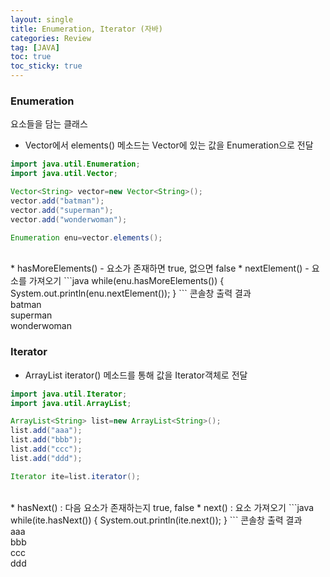 ```yaml
---
layout: single
title: Enumeration, Iterator (자바)
categories: Review
tag: [JAVA]
toc: true
toc_sticky: true
---
```


### Enumeration
요소들을 담는 클래스

 * Vector에서 elements() 메소드는 Vector에 있는 값을 Enumeration으로 전달

```java
import java.util.Enumeration;
import java.util.Vector;

Vector<String> vector=new Vector<String>();
vector.add("batman");
vector.add("superman");
vector.add("wonderwoman");

Enumeration enu=vector.elements();
```
<br/>
 * hasMoreElements() - 요소가 존재하면 true, 없으면 false
 * nextElement() - 요소를 가져오기
```java
while(enu.hasMoreElements())
{
	System.out.println(enu.nextElement());
}
```
콘솔창 출력 결과 <br/>
batman <br/>
superman <br/>
wonderwoman <br/>


### Iterator

 * ArrayList iterator() 메소드를 통해 값을 Iterator객체로 전달

```java
import java.util.Iterator;
import java.util.ArrayList;

ArrayList<String> list=new ArrayList<String>();
list.add("aaa");
list.add("bbb");
list.add("ccc");
list.add("ddd");

Iterator ite=list.iterator();
```		
<br/>
 * hasNext() : 다음 요소가 존재하는지 true, false
 * next() : 요소 가져오기
```java	
while(ite.hasNext())
{
	System.out.println(ite.next());
}
```
콘솔창 출력 결과 <br/>
aaa <br/>
bbb <br/>
ccc <br/>
ddd 